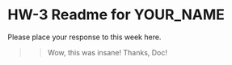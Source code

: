# HW-3 Readme for YOUR_NAME

Please place your response to this week here.

>> Wow, this was insane!  Thanks, Doc!
